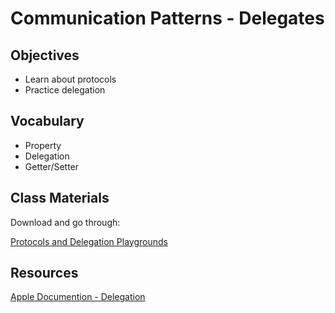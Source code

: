 # Communication Patterns - Delegates

## Objectives

- Learn about protocols
- Practice delegation

## Vocabulary

- Property
- Delegation
- Getter/Setter

## Class Materials

Download and go through:

[Protocols and Delegation Playgrounds](communication-patterns-delegation.playground)


## Resources

[Apple Documention - Delegation](https://developer.apple.com/library/content/documentation/General/Conceptual/DevPedia-CocoaCore/Delegation.html)